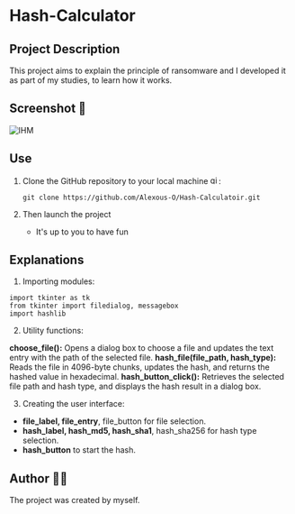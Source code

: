 # Hash-Calculator

## Project Description 

This project aims to explain the principle of ransomware and I developed it as part of my studies, to learn how it works.

## Screenshot 📸

![IHM](https://github.com/user-attachments/assets/ec299734-a341-41f0-a832-77021826d29c)

## Use

1. Clone the GitHub repository to your local machine <img src="https://cdn.jsdelivr.net/gh/devicons/devicon/icons/git/git-original.svg" height="15" alt="git logo" />:

    ```
    git clone https://github.com/Alexous-O/Hash-Calculatoir.git
    ```
    
2. Then launch the project
   - It's up to you to have fun

## Explanations

1. Importing modules:

```
import tkinter as tk
from tkinter import filedialog, messagebox
import hashlib
```

2. Utility functions:

**choose_file():** Opens a dialog box to choose a file and updates the text entry with the path of the selected file.
**hash_file(file_path, hash_type):** Reads the file in 4096-byte chunks, updates the hash, and returns the hashed value in hexadecimal.
**hash_button_click():** Retrieves the selected file path and hash type, and displays the hash result in a dialog box.

3. Creating the user interface:

- **file_label, file_entry**, file_button for file selection.
- **hash_label, hash_md5, hash_sha1**, hash_sha256 for hash type selection.
- **hash_button** to start the hash.


## Author 👨‍💻
The project was created by myself.
